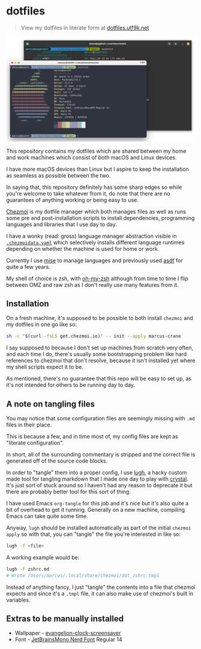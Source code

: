 # dotfiles

> View my dotfiles in literate form at [dotfiles.utf9k.net](https://dotfiles.utf9k.net)

<center>

![](docs/term.png)

</center>

This repository contains my dotfiles which are shared between my home and work machines which consist of both macOS and Linux devices.

I have more macOS devices than Linux but I aspire to keep the installation as seamless as possible between the two.

In saying that, this repository definitely has some sharp edges so while you're welcome to take whatever from it, do note that there are no guarantees of anything working or being easy to use.

[Chezmoi](https://github.com/twpayne/chezmoi) is my dotfile manager which both manages files as well as runs some pre and post-installation scripts to install dependencies, programming languages and libraries that I use day to day.

I have a wonky (read: gross) language manager abstraction visible in [`.chezmoidata.yaml`](.chezmoidata.yaml) which selectively installs different language runtimes depending on whether the machine is used for home or work.

Currently I use [mise](https://github.com/jdx/mise) to manage languages and previously used [asdf](https://asdf-vm.com/) for quite a few years.

My shell of choice is zsh, with [oh-my-zsh](https://ohmyz.sh/) although from time to time I flip between OMZ and raw zsh as I don't really use many features from it.

## Installation

On a fresh machine, it's supposed to be possible to both install `chezmoi` and my dotfiles in one go like so:

```bash
sh -c "$(curl -fsLS get.chezmoi.io)" -- init --apply marcus-crane
```

I say supposed to because I don't set up machines from scratch very often, and each time I do, there's usually some bootstrapping problem like hard references to chezmoi that don't resolve, because it isn't installed yet where my shell scripts expect it to be.

As mentioned, there's no guarantee that this repo will be easy to set up, as it's not intended for others to be running day to day.

## A note on tangling files

You may notice that some configuration files are seemingly missing with `.md` files in their place.

This is because a few, and in time most of, my config files are kept as "literate configuration".

In short, all of the surrounding commentary is stripped and the correct file is generated off of the source code blocks.

In order to "tangle" them into a proper config, I use [lugh](https://github.com/marcus-crane/lugh), a hacky custom made tool for tangling markdown that I made one day to play with [crystal](https://crystal-lang.org). It's just sort of stuck around so I haven't had any reason to deprecate it but there are probably better tool for this sort of thing.

I have used Emacs `org-tangle` for this job and it's nice but it's also quite a bit of overhead to get it running. Generally on a new machine, compiling Emacs can take quite some time.

Anyway, `lugh` should be installed automatically as part of the initial `chezmoi apply` so with that, you can "tangle" the file you're interested in like so:

```bash
lugh -f <file>
```

A working example would be:

```bash
lugh -f zshrc.md
# Wrote /Users/marcus/.local/share/chezmoi/dot_zshrc.tmpl
```

Instead of anything fancy, I just "tangle" the contents into a file that chezmoi expects and since it's a `.tmpl` file, it can also make use of chezmoi's built in variables.

## Extras to be manually installed

- Wallpaper - [evangelion-clock-screensaver](https://github.com/Wandmalfarbe/evangelion-clock-screensaver)
- Font - [JetBrainsMono Nerd Font](https://www.nerdfonts.com/font-downloads) Regular 14
